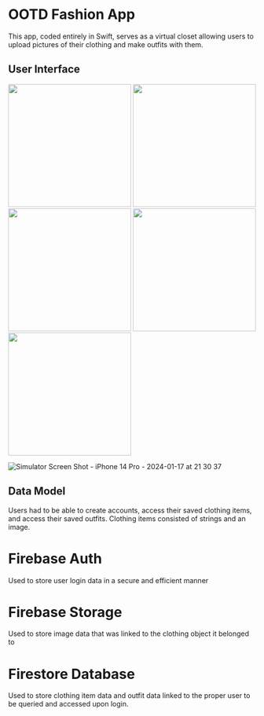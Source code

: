 # OOTD Fashion App

This app, coded entirely in Swift, serves as a virtual closet allowing users to upload pictures of their clothing and make outfits with them.

## User Interface
<img src="https://github.com/kyshu11027/OOTD/assets/96274909/f8cfd43a-a911-4393-ad13-59800191f831" width="250">
<img src="https://github.com/kyshu11027/OOTD/assets/96274909/d689343a-20c5-431b-aa9d-e15482d925b1" width="250">
<img src="https://github.com/kyshu11027/OOTD/assets/96274909/f8cfd43a-a911-4393-ad13-59800191f831" width="250">
<img src="https://github.com/kyshu11027/OOTD/assets/96274909/f8cfd43a-a911-4393-ad13-59800191f831" width="250">
<img src="https://github.com/kyshu11027/OOTD/assets/96274909/f8cfd43a-a911-4393-ad13-59800191f831" width="250">

![Simulator Screen Shot - iPhone 14 Pro - 2024-01-17 at 21 30 37](https://github.com/kyshu11027/OOTD/assets/96274909/d689343a-20c5-431b-aa9d-e15482d925b1)



## Data Model
Users had to be able to create accounts, access their saved clothing items, and access their saved outfits. Clothing items consisted of strings and an image.

# Firebase Auth
Used to store user login data in a secure and efficient manner

# Firebase Storage
Used to store image data that was linked to the clothing object it belonged to

# Firestore Database
Used to store clothing item data and outfit data linked to the proper user to be queried and accessed upon login.
